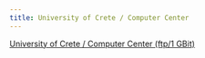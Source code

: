 ```yaml
---
title: University of Crete / Computer Center
---
```


[University of Crete / Computer Center (ftp/1 GBit)](ftp://ftp6.frugalware.org/mirrors/linux/frugalware/)